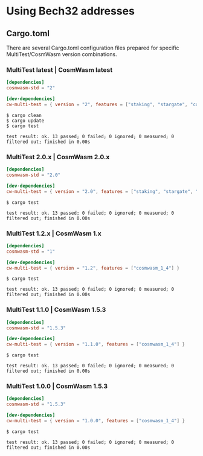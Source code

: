 # Using Bech32 addresses

## Cargo.toml

There are several Cargo.toml configuration files prepared for specific MultiTest/CosmWasm version combinations.

### MultiTest latest | CosmWasm latest

```toml
[dependencies]
cosmwasm-std = "2"

[dev-dependencies]
cw-multi-test = { version = "2", features = ["staking", "stargate", "cosmwasm_2_0"] }
```

```shell
$ cargo clean
$ cargo update
$ cargo test
```

```text
test result: ok. 13 passed; 0 failed; 0 ignored; 0 measured; 0 filtered out; finished in 0.00s
```

### MultiTest 2.0.x | CosmWasm 2.0.x

```toml
[dependencies]
cosmwasm-std = "2.0"

[dev-dependencies]
cw-multi-test = { version = "2.0", features = ["staking", "stargate", "cosmwasm_2_0"] }
```

```shell
$ cargo test
```

```text
test result: ok. 13 passed; 0 failed; 0 ignored; 0 measured; 0 filtered out; finished in 0.00s
```

### MultiTest 1.2.x | CosmWasm 1.x

```toml
[dependencies]
cosmwasm-std = "1"

[dev-dependencies]
cw-multi-test = { version = "1.2", features = ["cosmwasm_1_4"] }
```

```shell
$ cargo test
```

```text
test result: ok. 13 passed; 0 failed; 0 ignored; 0 measured; 0 filtered out; finished in 0.00s
```

### MultiTest 1.1.0 | CosmWasm 1.5.3

```toml
[dependencies]
cosmwasm-std = "1.5.3"

[dev-dependencies]
cw-multi-test = { version = "1.1.0", features = ["cosmwasm_1_4"] }
```

```shell
$ cargo test
```

```text
test result: ok. 13 passed; 0 failed; 0 ignored; 0 measured; 0 filtered out; finished in 0.00s
```

### MultiTest 1.0.0 | CosmWasm 1.5.3

```toml
[dependencies]
cosmwasm-std = "1.5.3"

[dev-dependencies]
cw-multi-test = { version = "1.0.0", features = ["cosmwasm_1_4"] }
```

```shell
$ cargo test
```

```text
test result: ok. 13 passed; 0 failed; 0 ignored; 0 measured; 0 filtered out; finished in 0.00s
```
